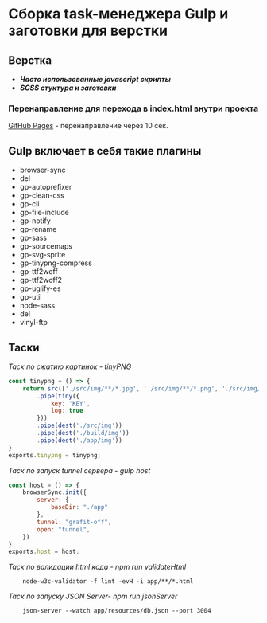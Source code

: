 # Сборка task-менеджера Gulp и заготовки для верстки

## Верстка
 *  ***Часто использованные javascript скрипты***
 *  ***SCSS стуктура и заготовки***

### Перенаправление для перехода в index.html внутри проекта
[GitHub Pages](https://grafit-off.github.io/GULP/) - перенаправление через 10 сек.


## Gulp включает в себя такие плагины
 *  browser-sync
 *  del
 *  gp-autoprefixer
 *  gp-clean-css
 *  gp-cli
 *  gp-file-include
 *  gp-notify
 *  gp-rename
 *  gp-sass
 *  gp-sourcemaps
 *  gp-svg-sprite
 *  gp-tinypng-compress
 *  gp-ttf2woff
 *  gp-ttf2woff2
 *  gp-uglify-es
 *  gp-util
 *  node-sass
 *  del
 *  vinyl-ftp

## Таски
 _Таск по сжатию картинок - tinyPNG_

```js
const tinypng = () => {
	return src(['./src/img/**/*.jpg', './src/img/**/*.png', './src/img/**/*.jpeg'])
		.pipe(tiny({
			key: 'KEY',
			log: true
		}))
		.pipe(dest('./src/img'))
		.pipe(dest('./build/img'))
		.pipe(dest('./app/img'))
}
exports.tinypng = tinypng;
```

_Таск по запуск tunnel сервера - gulp host_

```js
const host = () => {
	browserSync.init({
		server: {
			baseDir: "./app"
		},
		tunnel: "grafit-off",
		open: "tunnel",
	})
}
exports.host = host;
```
_Таск по валидации html кода - npm run validateHtml_

```
	node-w3c-validator -f lint -evH -i app/**/*.html
```

_Таск по запуску JSON Server- npm run jsonServer_

```
	json-server --watch app/resources/db.json --port 3004
```